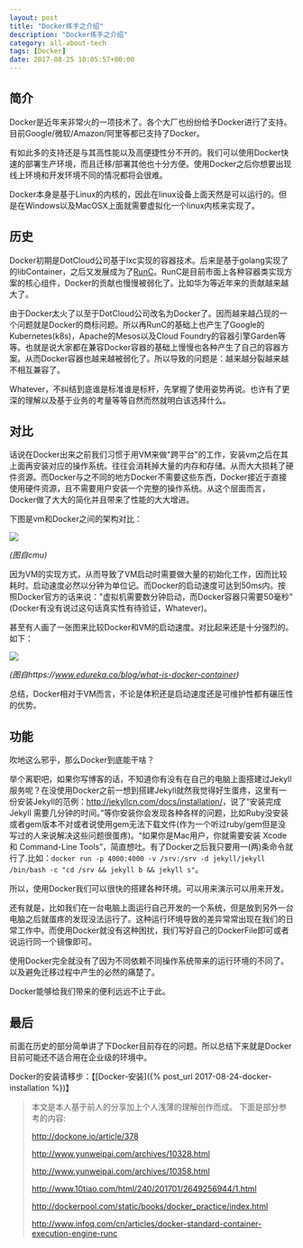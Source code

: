 ```yaml
---
layout: post
title: "Docker练手之介绍"
description: "Docker练手之介绍"
category: all-about-tech
tags: [Docker]
date: 2017-08-25 10:05:57+00:00
---
```


## 简介

Docker是近年来非常火的一项技术了。各个大厂也纷纷给予Docker进行了支持。目前Google/微软/Amazon/阿里等都已支持了Docker。

有如此多的支持还是与其高性能以及高便捷性分不开的。我们可以使用Docker快速的部署生产环境，而且迁移/部署其他也十分方便。使用Docker之后你想要出现线上环境和开发环境不同的情况都将会很难。

Docker本身是基于Linux的内核的，因此在linux设备上面天然是可以运行的。但是在Windows以及MacOSX上面就需要虚拟化一个linux内核来实现了。

## 历史

Docker初期是DotCloud公司基于lxc实现的容器技术。后来是基于golang实现了的libContainer，之后又发展成为了[RunC](https://github.com/opencontainers/runc)。RunC是目前市面上各种容器类实现方案的核心组件，Docker的贡献也慢慢被弱化了。比如华为等近年来的贡献越来越大了。

由于Docker太火了以至于DotCloud公司改名为Docker了。因而越来越凸现的一个问题就是Docker的商标问题。所以再RunC的基础上也产生了Google的Kubernetes(k8s)，Apache的Mesos以及Cloud Foundry的容器引擎Garden等等。也就是说大家都在兼容Docker容器的基础上慢慢也各种产生了自己的容器方案。从而Docker容器也越来越被弱化了。所以导致的问题是：越来越分裂越来越不相互兼容了。

Whatever，不纠结到底谁是标准谁是标杆，先掌握了使用姿势再说。也许有了更深的理解以及基于业务的考量等等自然而然就明白该选择什么。

## 对比

话说在Docker出来之前我们习惯于用VM来做"跨平台"的工作，安装vm之后在其上面再安装对应的操作系统。往往会消耗掉大量的内存和存储。从而大大损耗了硬件资源。而Docker与之不同的地方Docker不需要这些东西，Docker接近于直接使用硬件资源，且不需要用户安装一个完整的操作系统。从这个层面而言，Docker做了大大的简化并且带来了性能的大大增进。

下图是vm和Docker之间的架构对比：

![](https://insights.sei.cmu.edu/assets/content/VM-Diagram.png)

*(图自cmu)*

因为VM的实现方式，从而导致了VM启动时需要做大量的初始化工作，因而比较耗时。启动速度必然以分钟为单位记。而Docker的启动速度可达到50ms内。按照Docker官方的话来说："虚拟机需要数分钟启动，而Docker容器只需要50毫秒"(Docker有没有说过这句话真实性有待验证，Whatever)。

甚至有人画了一张图来比较Docker和VM的启动速度。对比起来还是十分强烈的。如下：

![](https://cdn.edureka.co/blog/wp-content/uploads/2016/10/VM-vs-Docker-What-is-Docker-Container-Edureka-1.png)

*(图自https://www.edureka.co/blog/what-is-docker-container)*

总结，Docker相对于VM而言，不论是体积还是启动速度还是可维护性都有碾压性的优势。

## 功能

吹地这么邪乎，那么Docker到底能干啥？

举个离职吧，如果你写博客的话，不知道你有没有在自己的电脑上面搭建过Jekyll服务呢？在没使用Docker之前一想到搭建Jekyll就然我觉得好生蛋疼，这里有一份安装Jekyll的范例：<http://jekyllcn.com/docs/installation/>，说了“安装完成 Jekyll 需要几分钟的时间。”等你安装你会发现各种各样的问题，比如Ruby没安装或者gem版本不对或者说使用gem无法下载文件(作为一个听过ruby/gem但是没写过的人来说解决这些问题很蛋疼)。“如果你是Mac用户，你就需要安装 Xcode 和 Command-Line Tools”，简直想吐。有了Docker之后我只要用一(两)条命令就行了.比如：`docker run -p 4000:4000 -v /srv:/srv -d jekyll/jekyll /bin/bash -c "cd /srv && jekyll b && jekyll s"`。

所以，使用Docker我们可以很快的搭建各种环境。可以用来演示可以用来开发。

还有就是，比如我们在一台电脑上面运行自己开发的一个系统，但是放到另外一台电脑之后就蛋疼的发现没法运行了。这种运行环境导致的差异常常出现在我们的日常工作中。而使用Docker就没有这种困扰，我们写好自己的DockerFile即可或者说运行同一个镜像即可。

使用Docker完全就没有了因为不同依赖不同操作系统带来的运行环境的不同了。以及避免迁移过程中产生的必然的痛楚了。

Docker能够给我们带来的便利远远不止于此。

## 最后

前面在历史的部分简单讲了下Docker目前存在的问题。所以总结下来就是Docker目前可能还不适合用在企业级的环境中。

Docker的安装请移步：【[Docker-安装]({% post_url 2017-08-24-docker-installation %})】

> 本文是本人基于前人的分享加上个人浅薄的理解创作而成。
> 下面是部分参考的内容:
>
> <http://dockone.io/article/378>
>
> <http://www.yunweipai.com/archives/10328.html>
>
> <http://www.yunweipai.com/archives/10358.html>
>
> <http://www.10tiao.com/html/240/201701/2649256944/1.html>
>
> <http://dockerpool.com/static/books/docker_practice/index.html>
>
> <http://www.infoq.com/cn/articles/docker-standard-container-execution-engine-runc>